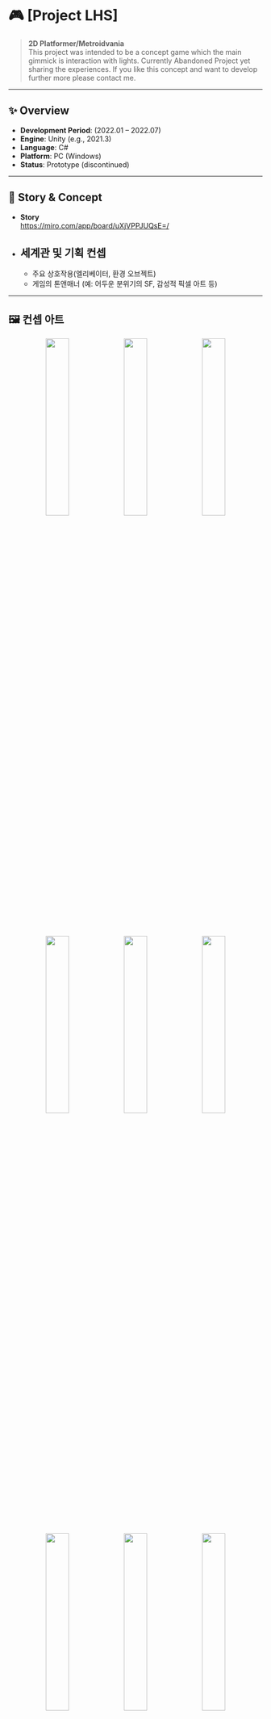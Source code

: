 # 🎮 [Project LHS]

> **2D Platformer/Metroidvania**  
> This project was intended to be a concept game which the main gimmick is interaction with lights.
> Currently Abandoned Project yet sharing the experiences.
> If you like this concept and want to develop further more please contact me.
---

## ✨ Overview
- **Development Period**: (2022.01 – 2022.07)  
- **Engine**: Unity (e.g., 2021.3)  
- **Language**: C#  
- **Platform**: PC (Windows)  
- **Status**: Prototype (discontinued)  

---

## 📖 Story & Concept
- **Story**  
   https://miro.com/app/board/uXjVPPJUQsE=/
- **세계관 및 기획 컨셉**  
  - 
  - 주요 상호작용(엘리베이터, 환경 오브젝트)  
  - 게임의 톤앤매너 (예: 어두운 분위기의 SF, 감성적 픽셀 아트 등)

---

## 🖼️ 컨셉 아트
<!-- 가로형 그룹 -->
<p align="center">
  <img src="https://github.com/user-attachments/assets/99f5b595-5179-4492-82f0-19722886edd6" width="30%" />
  <img src="https://github.com/user-attachments/assets/755b30d8-2aab-4e17-bdfc-e4dfb7288fe7" width="30%" />
  <img src="https://github.com/user-attachments/assets/0412789c-eff8-40cb-a126-9ce1646483b5" width="30%" />
</p>

<p align="center">
  <img src="https://github.com/user-attachments/assets/d804a759-8db4-462f-ae3a-c09e5a87e142" width="30%" />
  <img src="https://github.com/user-attachments/assets/7682b76a-0dc3-44ef-b8c1-06320220013f" width="30%" />
  <img src="https://github.com/user-attachments/assets/af8be3ff-b147-409e-abda-4d1669a79838" width="30%" />
</p>

<p align="center">
  <img src="https://github.com/user-attachments/assets/1bdc1171-70a3-4672-a131-bd8ee5514384" width="30%" />
  <img src="https://github.com/user-attachments/assets/4b7825e6-5407-46d2-a8f4-16f362826344" width="30%" />
  <img src="https://github.com/user-attachments/assets/58a84e00-f7ea-49ec-987a-43665e0247a2" width="30%" />
</p>

<p align="center">
  <img src="https://github.com/user-attachments/assets/7c7e2a34-8d60-4871-8d94-d87cde748cec" width="30%" />
  <img src="https://github.com/user-attachments/assets/70ef8182-9e08-4240-8a34-d1a9bd3588e9" width="30%" />
  <img src="https://github.com/user-attachments/assets/370dda27-bcf2-43e7-b65d-beada4084fb5" width="30%" />
</p>

<!-- 세로형 그룹 -->
<p align="center">
  <img src="https://github.com/user-attachments/assets/8f4712b9-e7c0-4a4d-b387-d4130c74d481" width="30%" />
  <img src="https://github.com/user-attachments/assets/03752080-5fa3-437d-a5f2-8a3551494414" width="30%" />
  <img src="https://github.com/user-attachments/assets/70790fa0-346a-47b9-89ae-04fc066dacda" width="30%" />
</p>

<p align="center">
  <img src="https://github.com/user-attachments/assets/75fa9163-7a6c-42d9-b202-966a25d78013" width="30%" />
</p>


---

## ⚙️ 구현 기능
- **Player Movement**  
  - 기본 이동 (WASD, 점프)  
  - 카메라 추적 및 시야 전환  
- **Elevator Event Interaction**  
  - 플레이어 접근 시 이벤트 발생  
  - 상호작용 키 입력에 따른 상태 변화  
- **기타 코드 실험**  
  - 카메라 전환 로직  
  - 레벨 이동 기초 구현  

코드 예시:  
```csharp
// Camera follow logic (간단 발췌 예시)
void LateUpdate() {
    Vector3 targetPosition = player.position + offset;
    transform.position = Vector3.Lerp(transform.position, targetPosition, smoothSpeed * Time.deltaTime);
}
